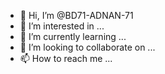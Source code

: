 - 👋 Hi, I’m @BD71-ADNAN-71
- 👀 I’m interested in ...
- 🌱 I’m currently learning ...
- 💞️ I’m looking to collaborate on ...
- 📫 How to reach me ...

<!---
BD71-ADNAN-71/BD71-ADNAN-71 is a ✨ particular ✨ repository because its `README.md` (this file) appears on your GitHub profile.
You can click the Preview link to take a look at your changes.
--->
